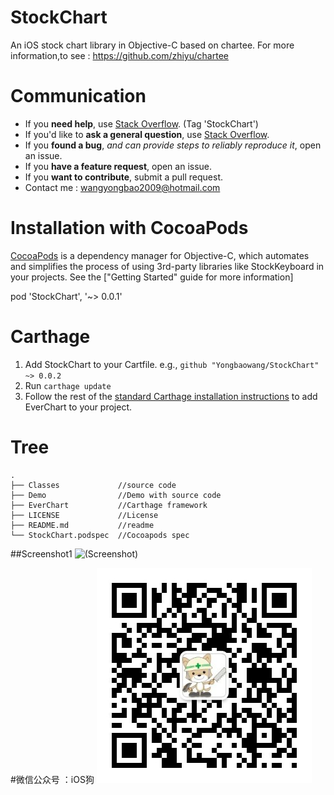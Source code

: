 # StockChart
An iOS stock chart library in Objective-C based on chartee. For more information,to see : https://github.com/zhiyu/chartee
# Communication

- If you **need help**, use [Stack Overflow](http://stackoverflow.com/questions/tagged/afnetworking). (Tag 'StockChart')
- If you'd like to **ask a general question**, use [Stack Overflow](http://stackoverflow.com/questions/tagged/afnetworking).
- If you **found a bug**, _and can provide steps to reliably reproduce it_, open an issue.
- If you **have a feature request**, open an issue.
- If you **want to contribute**, submit a pull request.
- Contact me : wangyongbao2009@hotmail.com

# Installation with CocoaPods

[CocoaPods](https://cocoapods.org/) is a dependency manager for Objective-C, which automates and simplifies the process of using 3rd-party libraries like StockKeyboard in your projects. See the ["Getting Started" guide for more information]

pod 'StockChart', '~> 0.0.1'

# Carthage

1. Add StockChart to your Cartfile. e.g., `github "Yongbaowang/StockChart" ~> 0.0.2`
2. Run `carthage update`
3. Follow the rest of the [standard Carthage installation instructions](https://github.com/Carthage/Carthage#adding-frameworks-to-an-application) to add EverChart to your project.

# Tree
```
.
├── Classes             //source code
├── Demo                //Demo with source code
├── EverChart           //Carthage framework
├── LICENSE             //License
├── README.md           //readme
└── StockChart.podspec  //Cocoapods spec
```
##Screenshot1
![(Screenshot)](https://github.com/YongbaoWang/StockChart/blob/master/Demo/FenShiChart/screenshot%402x.png)

#微信公众号 ：iOS狗
![(WeChat)](https://github.com/YongbaoWang/EverShowPath/blob/master/EverShowPath/wechat_num.jpg)

